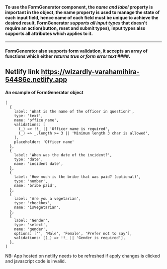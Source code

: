 #### To use the FormGenerator component, the ___name and label___ property is important in the object, the name property is used to manage the state of each input field, hence name of each field must be unique to achieve the desired result, FormGenerator ___supports all input types___ that doesn't require an action(button, reset and submit types), input types also supports all attributes which applies to it. ####

 ----------

#### FormGenerator also supports form validation, it accepts an array of functions which either ___returns true or form error text___ ####.

## Netlify link <https://wizardly-varahamihira-54486e.netlify.app>

#### An example of FormGenerator object

```
[
  {
    label: 'What is the name of the officer in question?',
    type: 'text',
    name: 'office name',
    validations: [
      (_) => !!_ || 'Officer name is required',
      (_) => _.length >= 3 || 'Minimum length 3 char is allowed',
    ],
    placeholder: 'Officer name'
  },
  {
    label: 'When was the date of the incident?',
    type: 'date',
    name: 'incident date',
  },
  {
    label: 'How much is the bribe that was paid? (optional)',
    type: 'number',
    name: 'bribe paid',
  },
  {
    label: 'Are you a vegetarian',
    type: 'checkbox',
    name: 'isVegetarian',
  },
  {
    label: 'Gender',
    type: 'select',
    name: 'gender',
    options: ['', 'Male', 'Female', 'Prefer not to say'],
    validations: [(_) => !!_ || 'Gender is required'],
  },
]

```

NB: App hosted on netlify needs to be refreshed if apply changes is clicked and javascript code is invalid.
